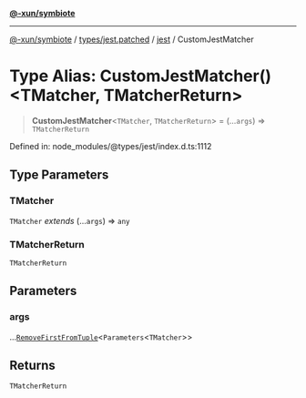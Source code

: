 [**@-xun/symbiote**](../../../../../README.md)

***

[@-xun/symbiote](../../../../../README.md) / [types/jest.patched](../../../README.md) / [jest](../README.md) / CustomJestMatcher

# Type Alias: CustomJestMatcher()\<TMatcher, TMatcherReturn\>

> **CustomJestMatcher**\<`TMatcher`, `TMatcherReturn`\> = (...`args`) => `TMatcherReturn`

Defined in: node\_modules/@types/jest/index.d.ts:1112

## Type Parameters

### TMatcher

`TMatcher` *extends* (...`args`) => `any`

### TMatcherReturn

`TMatcherReturn`

## Parameters

### args

...[`RemoveFirstFromTuple`](RemoveFirstFromTuple.md)\<`Parameters`\<`TMatcher`\>\>

## Returns

`TMatcherReturn`
